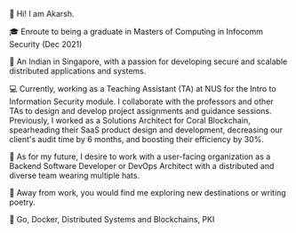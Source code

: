 🧑 Hi! I am Akarsh.

🎓 Enroute to being a graduate in Masters of Computing in Infocomm Security (Dec 2021)

🧳 An Indian in Singapore, with a passion for developing secure and scalable distributed applications and systems.

💻 Currently, working as a Teaching Assistant (TA) at NUS for the Intro to Information Security module. I collaborate with the professors and other TAs to design and develop project assignments and guidance sessions. Previously, I worked as a Solutions Architect for Coral Blockchain, spearheading their SaaS product design and development, decreasing our client's audit time by 6 months, and boosting their efficiency by 30%. 

🎯 As for my future, I desire to work with a user-facing organization as a Backend Software Developer or DevOps Architect with a distributed and diverse team wearing multiple hats.

🛬 Away from work, you would find me exploring new destinations or writing poetry. 

💪 Go, Docker, Distributed Systems and Blockchains, PKI

